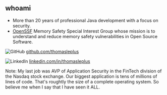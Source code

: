 <!-- markdownlint-disable MD041 -->

## whoami

- More than 20 years of professional Java development with a focus on security.
- [OpenSSF](https://openssf.org/) Memory Safety Special Interest Group whose mission is to understand and reduce memory safety vulnerabilities in Open Source Software.

![GitHub](assets/images/github-logo.svg) [github.com/thomasleplus](https://github.com/thomasleplus)

![LinkedIn](assets/images/linkedin-logo.svg) [linkedin.com/in/thomasleplus](https://www.linkedin.com/in/thomasleplus)

Note: My last job was AVP of Application Security in the FinTech
division of the Nasdaq stock exchange. Our biggest application is tens
of millions of lines of code. That's roughtly the size of a complete
operating system. So believe me when I say that I have seen it ALL.
